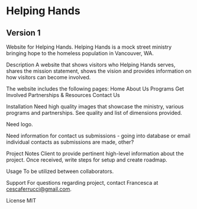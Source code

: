 <h1>Helping Hands</h1>

<h2>Version 1</h2>
<p> Website for Helping Hands. Helping Hands is a mock street ministry bringing hope to the homeless population in Vancouver, WA.</p>

Description
A website that shows visitors who Helping Hands serves, shares the mission statement, shows the vision and provides information on how visitors can become involved.

The website includes the following pages:
Home
About Us
Programs
Get Involved
Partnerships & Resources
Contact Us

Installation
Need high quality images that showcase the ministry, various programs and partnerships.  See quality and list of dimensions provided.

Need logo.

Need information for contact us submissions - going into database or email individual contacts as submissions are made, other?

Project Notes
Client to provide pertinent high-level information about the project.  Once received, write steps for setup and create roadmap.

Usage
To be utilized between collaborators.

Support
For questions regarding project, contact Francesca at cescaferrucci@gmail.com.

License
MIT 

